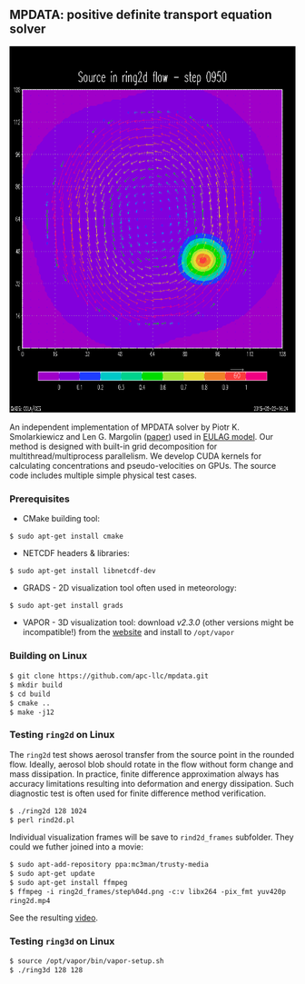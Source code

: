 ## MPDATA: positive definite transport equation solver

[![Modeling aerosol source behavior in 2D wind field](ring2d.png)](http://youtu.be/PT01Ygx-uTA)

An independent implementation of MPDATA solver by Piotr K. Smolarkiewicz and Len G. Margolin ([paper](https://www.rsmas.miami.edu/users/miskandarani/Courses/MPO662/Smolarkiewicz/MPDATAreview.JCP140.pdf)) used in [EULAG model](http://www.mmm.ucar.edu/eulag/). Our method is designed with built-in grid decomposition for multithread/multiprocess parallelism. We develop CUDA kernels for calculating concentrations and pseudo-velocities on GPUs. The source code includes multiple simple physical test cases.

### Prerequisites

* CMake building tool:

```
$ sudo apt-get install cmake
```

* NETCDF headers & libraries:

```
$ sudo apt-get install libnetcdf-dev
```

* GRADS - 2D visualization tool often used in meteorology:

```
$ sudo apt-get install grads
```

* VAPOR - 3D visualization tool: download *v2.3.0* (other versions might be incompatible!) from the [website](https://www.vapor.ucar.edu/page/vapor-download#Binary) and install to `/opt/vapor`

### Building on Linux

```
$ git clone https://github.com/apc-llc/mpdata.git
$ mkdir build
$ cd build
$ cmake ..
$ make -j12
```

### Testing `ring2d` on Linux

The `ring2d` test shows aerosol transfer from the source point in the rounded flow. Ideally, aerosol blob should rotate in the flow without form change and mass dissipation. In practice, finite difference approximation always has accuracy limitations resulting into deformation and energy dissipation. Such diagnostic test is often used for finite difference method verification.

```
$ ./ring2d 128 1024
$ perl rind2d.pl
```

Individual visualization frames will be save to `rind2d_frames` subfolder. They could we futher joined into a movie:

```
$ sudo apt-add-repository ppa:mc3man/trusty-media
$ sudo apt-get update
$ sudo apt-get install ffmpeg
$ ffmpeg -i ring2d_frames/step%04d.png -c:v libx264 -pix_fmt yuv420p ring2d.mp4
```

See the resulting [video](http://youtu.be/PT01Ygx-uTA).

### Testing `ring3d` on Linux

```
$ source /opt/vapor/bin/vapor-setup.sh
$ ./ring3d 128 128
```

